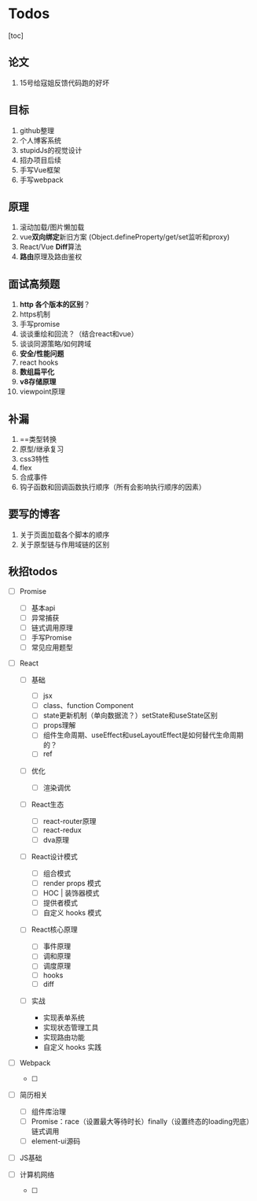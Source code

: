 # Todos

[toc]

## 论文

1. 15号给寇姐反馈代码跑的好坏

## 目标

1. github整理
3. 个人博客系统
4. stupidJs的视觉设计
5. 招办项目后续
5. 手写Vue框架
6. 手写webpack

## 原理

1. 滚动加载/图片懒加载
4. vue**双向绑定**新旧方案 (Object.defineProperty/get/set监听和proxy)
5. React/Vue **Diff**算法
6. **路由**原理及路由鉴权

## 面试高频题

1. **http 各个版本的区别**？
2. https机制
3. 手写promise
4. 谈谈重绘和回流？（结合react和vue）
11. 谈谈同源策略/如何跨域
12. **安全/性能问题**
13. react hooks
8. **数组扁平化**
9. **v8存储原理**
10. viewpoint原理

## 补漏

1. ==类型转换
2. 原型/继承复习
3. css3特性
4. flex
5. 合成事件
6. 钩子函数和回调函数执行顺序（所有会影响执行顺序的因素）

## 要写的博客

1. 关于页面加载各个脚本的顺序
2. 关于原型链与作用域链的区别



## 秋招todos

- [ ] Promise

  - [ ] 基本api
  - [ ] 异常捕获
  - [ ] 链式调用原理
  - [ ] 手写Promise
  - [ ] 常见应用题型

- [ ] React

  - [ ] 基础

    - [ ] jsx
    - [ ] class、function Component
    - [ ] state更新机制（单向数据流？）setState和useState区别
    - [ ] props理解
    - [ ] 组件生命周期、useEffect和useLayoutEffect是如何替代生命周期的？
    - [ ] ref

  - [ ] 优化

    - [ ] 渲染调优

  - [ ] React生态

    - [ ] react-router原理
    - [ ] react-redux
    - [ ] dva原理

  - [ ] React设计模式

    - [ ] 组合模式
    - [ ] render props 模式
    - [ ] HOC | 装饰器模式
    - [ ] 提供者模式
    - [ ] 自定义 hooks 模式

  - [ ] React核心原理

    - [ ] 事件原理
    - [ ] 调和原理
    - [ ] 调度原理
    - [ ] hooks
    - [ ] diff

  - [ ] 实战

    * 实现表单系统
    * 实现状态管理工具
    * 实现路由功能
    * 自定义 hooks 实践

- [ ] Webpack

  - [ ] 

- [ ] 简历相关

  - [ ] 组件库治理
  - [ ] Promise：race（设置最大等待时长）finally（设置终态的loading兜底）链式调用
  - [ ] element-ui源码

- [ ] JS基础

- [ ] 计算机网络

  - [ ] 


